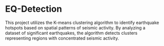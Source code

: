 # EQ-Detection
This project utilizes the K-means clustering algorithm to identify earthquake hotspots based on spatial patterns of seismic activity. By analyzing a dataset of significant earthquakes, the algorithm detects clusters representing regions with concentrated seismic activity.

